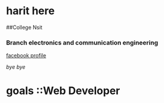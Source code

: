 # harit here

##College
Nsit 


### Branch electronics and communication engineering

[facebook profile](https://facebook.com)

_bye bye_

# goals ::Web Developer
